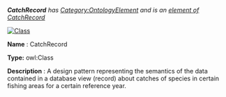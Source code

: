 ___CatchRecord__ 
 has
 [Category:OntologyElement](../../Category/OntologyElement "Category:OntologyElement") 
 and is an
 [element of](../../Property/ElementOf "Property:ElementOf") 
[CatchRecord](../../Submissions/CatchRecord "Submissions:CatchRecord")_




  





[![Class](../../images/thumb/2/27/Class.gif/45px-Class.gif)](../../Image/Class.gif "Class")


__Name__ 
 : CatchRecord
 



__Type:__ 
 owl:Class
 



__Description__ 
 : A design pattern representing the semantics of the data contained in a database view (record) about catches of species in certain fishing areas for a certain reference year.